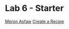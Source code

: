 # Lab 6 - Starter
[Meron Asfaw](https://github.com/AdulisL)
[Create a Recipe](https://adulisl.github.io/Lab6_Starter/)